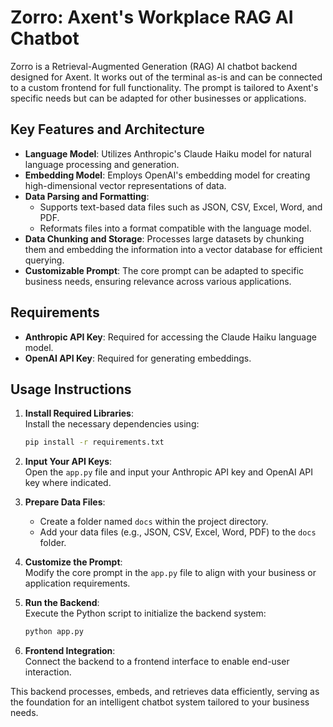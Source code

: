 # Zorro: Axent's Workplace RAG AI Chatbot  

Zorro is a Retrieval-Augmented Generation (RAG) AI chatbot backend designed for Axent. It works out of the terminal as-is and can be connected to a custom frontend for full functionality. The prompt is tailored to Axent's specific needs but can be adapted for other businesses or applications.  

## Key Features and Architecture  

- **Language Model**: Utilizes Anthropic's Claude Haiku model for natural language processing and generation.  
- **Embedding Model**: Employs OpenAI's embedding model for creating high-dimensional vector representations of data.  
- **Data Parsing and Formatting**:  
  - Supports text-based data files such as JSON, CSV, Excel, Word, and PDF.  
  - Reformats files into a format compatible with the language model.  
- **Data Chunking and Storage**: Processes large datasets by chunking them and embedding the information into a vector database for efficient querying.  
- **Customizable Prompt**: The core prompt can be adapted to specific business needs, ensuring relevance across various applications.  

## Requirements  

- **Anthropic API Key**: Required for accessing the Claude Haiku language model.  
- **OpenAI API Key**: Required for generating embeddings.  

## Usage Instructions  

1. **Install Required Libraries**:  
   Install the necessary dependencies using:  
   ```bash  
   pip install -r requirements.txt  
   ```  

2. **Input Your API Keys**:  
   Open the `app.py` file and input your Anthropic API key and OpenAI API key where indicated.  

3. **Prepare Data Files**:  
   - Create a folder named `docs` within the project directory.  
   - Add your data files (e.g., JSON, CSV, Excel, Word, PDF) to the `docs` folder.  

4. **Customize the Prompt**:  
   Modify the core prompt in the `app.py` file to align with your business or application requirements.  

5. **Run the Backend**:  
   Execute the Python script to initialize the backend system:  
   ```bash  
   python app.py  
   ```  

6. **Frontend Integration**:  
   Connect the backend to a frontend interface to enable end-user interaction.  

This backend processes, embeds, and retrieves data efficiently, serving as the foundation for an intelligent chatbot system tailored to your business needs.
